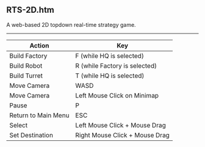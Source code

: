 RTS-2D.htm
----------

A web-based 2D topdown real-time strategy game.

---

Action              | Key
--------------------|-------------------------------
Build Factory       | F (while HQ is selected)
Build Robot         | R (while Factory is selected)
Build Turret        | T (while HQ is selected)
Move Camera         | WASD
Move Camera         | Left Mouse Click on Minimap
Pause               | P
Return to Main Menu | ESC
Select              | Left Mouse Click + Mouse Drag
Set Destination     | Right Mouse Click + Mouse Drag
